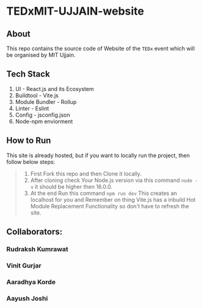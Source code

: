 # TEDxMIT-UJJAIN-website
## About
This repo contains the source code of Website of the `TEDx` event which will be organised by MIT Ujjain.

## Tech Stack
1. UI - React.js and its Ecosystem
1. Buildtool - Vite.js
1. Module Bundler - Rollup
1. Linter - Eslint
1. Config - jsconfig.json
1. Node-npm enviorment

## How to Run 
This site is already hosted, but if you want to locally run the project, then follow below steps:
> 1. First Fork this repo and then Clone it locally.
> 1. After cloning check Your Node.js version via this command `node -v` it should be higher then 16.0.0.
> 1. At the end Run this command `npm run dev` This creates an localhost for you and Remember on thing Vite.js has a inbuild Hot Module Replacement Functionality so don't have to refresh the site.
>
## Collaborators:
### Rudraksh Kumrawat
### Vinit Gurjar
### Aaradhya Korde
### Aayush Joshi
